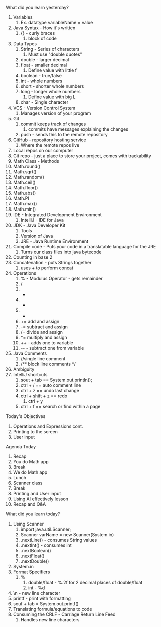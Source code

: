 What did you learn yesterday?


1. Variables
   1. Ex. datatype variableName = value
2. Java Syntax - How it's written
   1. {} - curly braces
      1. block of code
3. Data Types
   1. String - Series of characters
      1. Must use "double quotes"
   2. double - larger decimal
   3. float - smaller decimal 
      1. Define value with little f
   4. boolean - true/false
   5. int - whole numbers
   6. short - shorter whole numbers
   7. long - longer whole numbers
      1. Define value with big L
   8. char - Single character
4. VCS - Version Control System
   1. Manages version of your program
5. Git
   1. commit keeps track of changes
      1. commits have messages explaining the changes
   2. push - sends this to the remote repository
6. GitHub - repository hosting service
   1. Where the remote repos live
7. Local repos on our computer
8. Git repo - just a place to store your project, comes with trackability 
9.  Math Class - Methods
   1. Math.round()
   2. Math.sqrt()
   3. Math.random()
   4. Math.ceil()
   5. Math.floor()
   6. Math.abs()
   7. Math.PI
   8. Math.max()
   9. Math.min()
10. IDE - Integrated Development Environment 
    1.  IntelliJ - IDE for Java
11. JDK - Java Developer Kit
    1.  Tools
    2.  Version of Java
    3.  JRE - Java Runtime Environment
12. Compile code - Puts your code in a translatable language for the JRE
    1.  Turns our class files into java bytecode
13. Counting in base 2
14. Concatenation - puts Strings together
    1.  uses + to perform concat
15. Operations
     1. % - Modulus Operator - gets remainder
     2. /
     3. -
     4. *
     5. +
     6. += add and assign
     7. -= subtract and assign
     8. /= divide and assign
     9. *= multiply and assign
     10. ++ - adds one to variable
     11. -- - subtract one from variable
16. Java Comments
    1.  //single line comment
    2.  /** block line comments */
17. Ambiguity
18. IntelliJ shortcuts
    1.  sout + tab == System.out.println();
    2.  ctrl + / == auto comment line
    3.  ctrl + z == undo last change
    4.  ctrl + shift + z == redo
        1.  ctrl + y
    5.  ctrl + f == search or find within a page

Today's Objectives

1. Operations and Expressions cont.
2. Printing to the screen
3. User input

Agenda Today

1. Recap
2. You do Math app
3. Break
4. We do Math app
5. Lunch
6. Scanner class
7. Break
8. Printing and User input 
9. Using AI effectively lesson
10. Recap and Q&A

What did you learn today?

1. Using Scanner
   1. import java.util.Scanner;
   2. Scanner varName = new Scanner(System.in)
   3. .nextLine() - consumes String values
   4. .nextInt() - consumes int
   5. .nextBoolean()
   6. .nextFloat()
   7. .nextDouble()
2. System.in
3. Format Specifiers
   1. %
      1. double/float - %.2f for 2 decimal places of double/float
      2. int - %d 
4. \n - new line character
5. printf - print with formatting
6. souf + tab = System.out.printf()
7. Translating formula/equations to code
8. Consuming the CRLF - Carriage Return Line Feed
   1. Handles new line characters